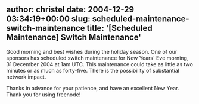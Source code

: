 author: christel
date: 2004-12-29 03:34:19+00:00
slug: scheduled-maintenance-switch-maintenance
title: '[Scheduled Maintenance] Switch Maintenance'
---

Good morning and best wishes during the holiday season.  One of our sponsors has scheduled switch maintenance for New Years' Eve morning, 31 December 2004 at 1am UTC.  This maintenance could take as little as two minutes or as much as forty-five.  There is the possibility of substantial network impact.



Thanks in advance for your patience, and have an excellent New Year. Thank you for using freenode!
